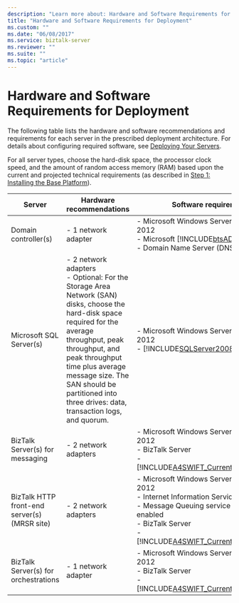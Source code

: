 ```yaml
---
description: "Learn more about: Hardware and Software Requirements for Deployment"
title: "Hardware and Software Requirements for Deployment"
ms.custom: ""
ms.date: "06/08/2017"
ms.service: biztalk-server
ms.reviewer: ""
ms.suite: ""
ms.topic: "article"
---
```

# Hardware and Software Requirements for Deployment
The following table lists the hardware and software recommendations and requirements for each server in the prescribed deployment architecture. For details about configuring required software, see [Deploying Your Servers](../../adapters-and-accelerators/accelerator-swift/deploying-your-servers.md).  

 For all server types, choose the hard-disk space, the processor clock speed, and the amount of random access memory (RAM) based upon the current and projected technical requirements (as described in [Step 1: Installing the Base Platform](../../adapters-and-accelerators/accelerator-swift/step-1-installing-the-base-platform.md)).  


|                    Server                    |                                                                                                                                           Hardware recommendations                                                                                                                                            |                                                                                                                                                   Software requirements                                                                                                                                                    |
|----------------------------------------------|---------------------------------------------------------------------------------------------------------------------------------------------------------------------------------------------------------------------------------------------------------------------------------------------------------------|----------------------------------------------------------------------------------------------------------------------------------------------------------------------------------------------------------------------------------------------------------------------------------------------------------------------------|
|             Domain controller(s)             |                                                                                                                                             -   1 network adapter                                                                                                                                             |                                       -   Microsoft Windows Server 2012 R2 or 2012<br />-   Microsoft [!INCLUDE[btsAD](../../includes/btsad-md.md)] Server<br />-   Domain Name Server (DNS)                                       |
|           Microsoft SQL Server(s)            | -   2 network adapters<br />-   Optional: For the Storage Area Network (SAN) disks, choose the hard-disk space required for the average throughput, peak throughput, and peak throughput time plus average message size. The SAN should be partitioned into three drives: data, transaction logs, and quorum. |                                                                        -   Microsoft Windows Server 2012 R2 or 2012<br />-   [!INCLUDE[SQLServer2008or2005](../../includes/sqlserver2008or2005-md.md)]                                                                         |
|       BizTalk Server(s) for messaging        |                                                                                                                                            -   2 network adapters                                                                                                                                             |                                                  -   Microsoft Windows Server 2012 R2 or 2012<br />-   BizTalk Server<br />-   [!INCLUDE[A4SWIFT_CurrentVersion_abbrev](../../includes/a4swift-currentversion-abbrev-md.md)]                                                   |
| BizTalk HTTP front-end server(s) (MRSR site) |                                                                                                                                            -   2 network adapters                                                                                                                                             | -   Microsoft Windows Server 2012 R2 or 2012<br />-   Internet Information Services (IIS)<br />-   Message Queuing service with routing enabled<br />-   BizTalk Server<br />-   [!INCLUDE[A4SWIFT_CurrentVersion_abbrev](../../includes/a4swift-currentversion-abbrev-md.md)] |
|     BizTalk Server(s) for orchestrations     |                                                                                                                                             -   1 network adapter                                                                                                                                             |                                                  -   Microsoft Windows Server 2012 R2 or 2012<br />-   BizTalk Server<br />-   [!INCLUDE[A4SWIFT_CurrentVersion_abbrev](../../includes/a4swift-currentversion-abbrev-md.md)]                                                   |

